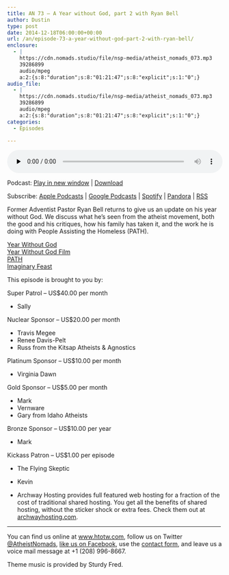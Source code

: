 ```yaml
---
title: AN 73 – A Year without God, part 2 with Ryan Bell
author: Dustin
type: post
date: 2014-12-18T06:00:00+00:00
url: /an/episode-73-a-year-without-god-part-2-with-ryan-bell/
enclosure:
  - |
    https://cdn.nomads.studio/file/nsp-media/atheist_nomads_073.mp3
    39286899
    audio/mpeg
    a:2:{s:8:"duration";s:8:"01:21:47";s:8:"explicit";s:1:"0";}
audio_file:
  - |
    https://cdn.nomads.studio/file/nsp-media/atheist_nomads_073.mp3
    39286899
    audio/mpeg
    a:2:{s:8:"duration";s:8:"01:21:47";s:8:"explicit";s:1:"0";}
categories:
  - Episodes

---
```

<div itemscope itemtype="http://schema.org/AudioObject">
  <meta itemprop="name" content="Episode 73 &#8211; A Year without God, part 2 with Ryan Bell" />
  
  <meta itemprop="uploadDate" content="2014-12-17T23:00:00-07:00" />
  
  <meta itemprop="encodingFormat" content="audio/mpeg" />
  
  <meta itemprop="duration" content="PT1H21M47S" />
  
  <meta itemprop="description" content="Former Adventist Pastor Ryan Bell returns to give us an update on his year without God. We discuss what he's seen from the atheist movement, both the good and his critiques, how his family has taken it, and the work he is doing with People Assisting ..." />
  
  <meta itemprop="contentUrl" content="https://dts.podtrac.com/redirect.mp3/cdn.nomads.studio/file/nsp-media/atheist_nomads_073.mp3" />
  
  <meta itemprop="contentSize" content="37.5" />
  </p> 
  
  <div class="powerpress_player" id="powerpress_player_8328">
    <audio class="wp-audio-shortcode" id="audio-5165-72" preload="none" style="width: 100%;" controls="controls"><source type="audio/mpeg" src="https://dts.podtrac.com/redirect.mp3/cdn.nomads.studio/file/nsp-media/atheist_nomads_073.mp3?_=72" /><a href="https://dts.podtrac.com/redirect.mp3/cdn.nomads.studio/file/nsp-media/atheist_nomads_073.mp3">https://dts.podtrac.com/redirect.mp3/cdn.nomads.studio/file/nsp-media/atheist_nomads_073.mp3</a></audio>
  </div>
</div>

<p class="powerpress_links powerpress_links_mp3">
  Podcast: <a href="https://dts.podtrac.com/redirect.mp3/cdn.nomads.studio/file/nsp-media/atheist_nomads_073.mp3" class="powerpress_link_pinw" target="_blank" title="Play in new window" onclick="return powerpress_pinw('https://htotw.com/?powerpress_pinw=5165-podcast');" rel="nofollow">Play in new window</a> | <a href="https://dts.podtrac.com/redirect.mp3/cdn.nomads.studio/file/nsp-media/atheist_nomads_073.mp3" class="powerpress_link_d" title="Download" rel="nofollow" download="atheist_nomads_073.mp3">Download</a>
</p>

<p class="powerpress_links powerpress_subscribe_links">
  Subscribe: <a href="https://podcasts.apple.com/us/podcast/humanists-take-on-the-world/id530050098?mt=2&ls=1" class="powerpress_link_subscribe powerpress_link_subscribe_itunes" target="_blank" title="Subscribe on Apple Podcasts" rel="nofollow">Apple Podcasts</a> | <a href="https://www.google.com/podcasts?feed=aHR0cDovL2F0aGVpc3Rub21hZHMubGlic3luLmNvbS9yc3M%3D" class="powerpress_link_subscribe powerpress_link_subscribe_googleplay" target="_blank" title="Subscribe on Google Podcasts" rel="nofollow">Google Podcasts</a> | <a href="https://open.spotify.com/show/3LzK2xZGike6Tc1GEMtMbr?si=LieN9SNuTpq96smuaUsH8A" class="powerpress_link_subscribe powerpress_link_subscribe_spotify" target="_blank" title="Subscribe on Spotify" rel="nofollow">Spotify</a> | <a href="https://www.pandora.com/podcast/atheist-nomads/PC:10122?corr=62071012&part=ug" class="powerpress_link_subscribe powerpress_link_subscribe_pandora" target="_blank" title="Subscribe on Pandora" rel="nofollow">Pandora</a> | <a href="https://htotw.com/feed/podcast/" class="powerpress_link_subscribe powerpress_link_subscribe_rss" target="_blank" title="Subscribe via RSS" rel="nofollow">RSS</a>
</p>

Former Adventist Pastor Ryan Bell returns to give us an update on his year without God. We discuss what he&#8217;s seen from the atheist movement, both the good and his critiques, how his family has taken it, and the work he is doing with People Assisting the Homeless (PATH).

<a href="http://www.patheos.com/blogs/yearwithoutgod/" target="_blank" rel="noopener">Year Without God</a>  
<a href="http://www.yearwithoutgodfilm.com/" target="_blank" rel="noopener">Year Without God Film</a>  
<a href="http://site.epath.org/site/main.html" target="_blank" rel="noopener">PATH</a>  
<a href="www.imaginaryfeast.org/" target="_blank" rel="noopener">Imaginary Feast</a>

This episode is brought to you by:

Super Patrol &#8211; US$40.00 per month  
* Sally

Nuclear Sponsor &#8211; US$20.00 per month  
* Travis Megee  
* Renee Davis-Pelt  
* Russ from the Kitsap Atheists & Agnostics

Platinum Sponsor – US$10.00 per month  
* Virginia Dawn

Gold Sponsor – US$5.00 per month  
* Mark  
* Vernware  
* Gary from Idaho Atheists

Bronze Sponsor &#8211; US$10.00 per year  
* Mark

Kickass Patron &#8211; US$1.00 per episode  
* The Flying Skeptic  
* Kevin

* Archway Hosting provides full featured web hosting for a fraction of the cost of traditional shared hosting. You get all the benefits of shared hosting, without the sticker shock or extra fees. Check them out at <a href="http://archwayhosting.com/" target="_blank" rel="noopener">archwayhosting.com</a>.

<hr width="500" />

You can find us online at <a href="https://www.htotw.com/" target="_blank" rel="noopener">www.htotw.com</a>, follow us on Twitter <a href="https://htotw.com/twitter" target="_blank" rel="noopener">@AtheistNomads</a>, <a href="https://htotw.com/facebook" target="_blank" rel="noopener">like us on Facebook</a>, use the [contact form](https://htotw.com/contact), and leave us a voice mail message at +1 (208) 996-8667.

Theme music is provided by Sturdy Fred.